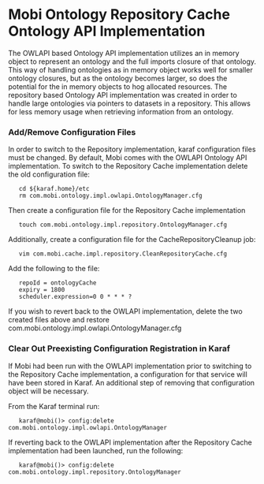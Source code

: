 # Mobi Ontology Repository Cache Ontology API Implementation

The OWLAPI based Ontology API implementation utilizes an in memory object to represent an ontology and the full imports closure of that ontology. This way of handling ontologies as in memory object works well for smaller ontology closures, but as the ontology becomes larger, so does the potential for the in memory objects to hog allocated resources. The repository based Ontology API implementation was created in order to handle large ontologies via pointers to datasets in a repository. This allows for less memory usage when retrieving information from an ontology.

### Add/Remove Configuration Files

In order to switch to the Repository implementation, karaf configuration files must be changed. By default, Mobi comes with the OWLAPI Ontology API implementation. To switch to the Repository Cache implementation delete the old configuration file:

```
   cd ${karaf.home}/etc
   rm com.mobi.ontology.impl.owlapi.OntologyManager.cfg
```

Then create a configuration file for the Repository Cache implementation

```
   touch com.mobi.ontology.impl.repository.OntologyManager.cfg
```

Additionally, create a configuration file for the CacheRepositoryCleanup job:
```
   vim com.mobi.cache.impl.repository.CleanRepositoryCache.cfg
```

Add the following to the file:
```
   repoId = ontologyCache
   expiry = 1800
   scheduler.expression=0 0 * * * ?
```

If you wish to revert back to the OWLAPI implementation, delete the two created files above and restore com.mobi.ontology.impl.owlapi.OntologyManager.cfg


### Clear Out Preexisting Configuration Registration in Karaf

If Mobi had been run with the OWLAPI implementation prior to switching to the Repository Cache implementation, a configuration for that service will have been stored in Karaf. An additional step of removing that configuration object will be necessary.

From the Karaf terminal run:
```
   karaf@mobi()> config:delete com.mobi.ontology.impl.owlapi.OntologyManager
```

If reverting back to the OWLAPI implementation after the Repository Cache implementation had been launched, run the following:

```
   karaf@mobi()> config:delete com.mobi.ontology.impl.repository.OntologyManager
```